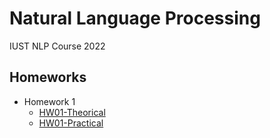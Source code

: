 # Natural Language Processing

IUST NLP Course 2022

## Homeworks
- Homework 1
	- [HW01-Theorical](Homework-01-Theorical.md)	
	- [HW01-Practical](Homework-01-Practical.md)